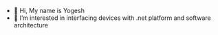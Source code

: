 - 👋 Hi, My name is Yogesh
- 👀 I’m interested in interfacing devices with .net platform and software architecture

<!---
yogeshshivramjadhav/yogeshshivramjadhav is a ✨ special ✨ repository because its `README.md` (this file) appears on your GitHub profile.
You can click the Preview link to take a look at your changes.
--->
